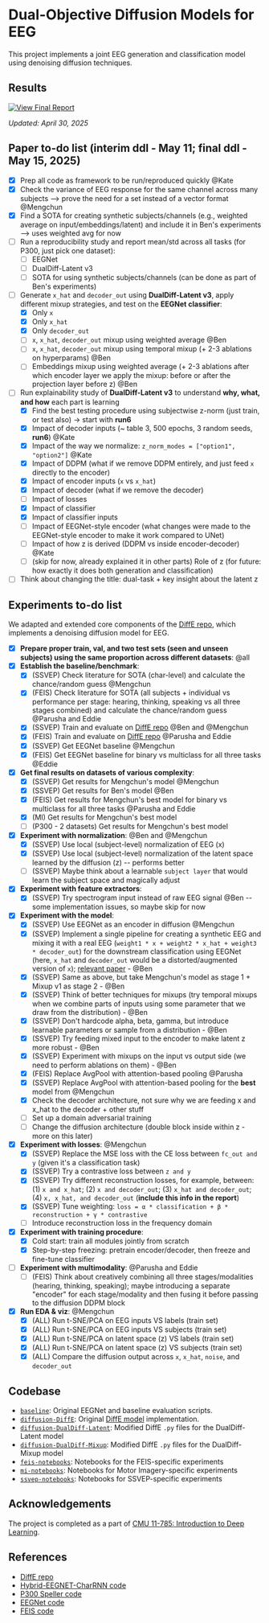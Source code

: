 # Dual-Objective Diffusion Models for EEG

This project implements a joint EEG generation and classification model using denoising diffusion techniques. 

## Results 

<p align="left">
  <a href="https://drive.google.com/file/d/1j9D4cUCC8CuNJWCPe7GjeGUAo6qSsD5l/view?usp=sharing" target="_blank">
    <img src="https://img.shields.io/badge/View Final Report-blue?style=for-the-badge" alt="View Final Report">
  </a>
</p>

*Updated: April 30, 2025*

## Paper to-do list (interim ddl - May 11; final ddl - May 15, 2025)
- [x] Prep all code as framework to be run/reproduced quickly @Kate
- [x] Check the variance of EEG response for the same channel across many subjects --> prove the need for a set instead of a vector format @Mengchun
- [x] Find a SOTA for creating synthetic subjects/channels (e.g., weighted average on input/embeddings/latent) and include it in Ben's experiments --> uses weighted avg for now
- [ ] Run a reproducibility study and report mean/std across all tasks (for P300, just pick one dataset): 
  - [ ] EEGNet
  - [ ] DualDiff-Latent v3
  - [ ] SOTA for using synthetic subjects/channels (can be done as part of Ben's experiments)
- [ ] Generate `x_hat` and `decoder_out` using **DualDiff-Latent v3**, apply different mixup strategies, and test on the **EEGNet classifier**:
  - [x] Only `x`
  - [x] Only `x_hat`
  - [x] Only `decoder_out`
  - [ ] `x`, `x_hat`, `decoder_out` mixup using weighted average @Ben
  - [ ] `x`, `x_hat`, `decoder_out` mixup using temporal mixup (+ 2-3 ablations on hyperparams) @Ben
  - [ ] Embeddings mixup using weighted average (+ 2-3 ablations after which encoder layer we apply the mixup: before or after the projection layer before z) @Ben
- [ ] Run explainability study of **DualDiff-Latent v3** to understand **why, what, and how** each part is learning 
  - [x] Find the best testing procedure using subjectwise z-norm (just train, or test also) -> start with **run6**
  - [x] Impact of decoder inputs (~ table 3, 500 epochs, 3 random seeds, **run6**) @Kate
  - [x] Impact of the way we normalize: `z_norm_modes = ["option1", "option2"]` @Kate
  - [x] Impact of DDPM (what if we remove DDPM entirely, and just feed `x` directly to the encoder)
  - [X] Impact of encoder inputs (`x` vs `x_hat`) 
  - [X] Impact of decoder (what if we remove the decoder)
  - [ ] Impact of losses 
  - [x] Impact of classifier
  - [x] Impact of classifier inputs
  - [ ] Impact of EEGNet-style encoder (what changes were made to the EEGNet-style encoder to make it work compared to UNet)
  - [ ] Impact of how z is derived (DDPM vs inside encoder-decoder) @Kate 
  - [ ] (skip for now, already explained it in other parts) Role of z (for future: how exactly it does both generation and classification)
- [ ] Think about changing the title: dual-task + key insight about the latent z

## Experiments to-do list

We adapted and extended core components of the [DiffE repo](https://github.com/yorgoon/DiffE), which implements a denoising diffusion model for EEG. 

- [x] **Prepare proper train, val, and two test sets (seen and unseen subjects) using the same proportion across different datasets**: @all
- [x] **Establish the baseline/benchmark**: 
  - [x] (SSVEP) Check literature for SOTA (char-level) and calculate the chance/random guess @Mengchun
  - [x] (FEIS) Check literature for SOTA (all subjects + individual vs performance per stage: hearing, thinking, speaking vs all three stages combined) and calculate the chance/random guess @Parusha and Eddie
  - [x] (SSVEP) Train and evaluate on [DiffE repo](https://github.com/yorgoon/DiffE) @Ben and @Mengchun
  - [x] (FEIS) Train and evaluate on [DiffE repo](https://github.com/yorgoon/DiffE) @Parusha and Eddie
  - [x] (SSVEP) Get EEGNet baseline @Mengchun
  - [x] (FEIS) Get EEGNet baseline for binary vs multiclass for all three tasks @Eddie
- [x] **Get final results on datasets of various complexity**: 
  - [x] (SSVEP) Get results for Mengchun's model @Mengchun
  - [x] (SSVEP) Get results for Ben's model @Ben 
  - [x] (FEIS) Get results for Mengchun's best model for binary vs multiclass for all three tasks @Parusha and Eddie
  - [x] (MI) Get results for Mengchun's best model
  - [ ] (P300 - 2 datasets) Get results for Mengchun's best model 
- [x] **Experiment with normalization**: @Ben and @Mengchun
  - [x] (SSVEP) Use local (subject-level) normalization of EEG (x)
  - [x] (SSVEP) Use local (subject-level) normalization of the latent space learned by the diffusion (z) -- performs better
  - [ ] (SSVEP) Maybe think about a learnable `subject layer` that would learn the subject space and magically adjust
- [x] **Experiment with feature extractors**: 
  - [x] (SSVEP) Try spectrogram input instead of raw EEG signal @Ben -- some implementation issues, so maybe skip for now
- [x] **Experiment with the model**: 
  - [x] (SSVEP) Use EEGNet as an encoder in diffusion @Mengchun
  - [x] (SSVEP) Implement a single pipeline for creating a synthetic EEG and mixing it with a real EEG (`weight1 * x + weight2 * x_hat + weight3 * decoder_out`) for the downstream classification using EEGNet (here, `x_hat` and `decoder_out` would be a distorted/augmented version of `x`); [relevant paper](https://www.sciencedirect.com/science/article/pii/S0957417424024527) - @Ben
  - [x] (SSVEP) Same as above, but take Mengchun's model as stage 1 + Mixup v1 as stage 2 - @Ben
  - [x] (SSVEP) Think of better techniques for mixups (try temporal mixups when we combine parts of inputs using some parameter that we draw from the distribution) - @Ben
  - [x] (SSVEP) Don't hardcode alpha, beta, gamma, but introduce learnable parameters or sample from a distribution - @Ben
  - [x] (SSVEP) Try feeding mixed input to the encoder to make latent z more robust - @Ben
  - [x] (SSVEP) Experiment with mixups on the input vs output side (we need to perform ablations on them) - @Ben
  - [x] (FEIS) Replace AvgPool with attention-based pooling @Parusha
  - [x] (SSVEP) Replace AvgPool with attention-based pooling for the **best** model from @Mengchun
  - [x] Check the decoder architecture, not sure why we are feeding x and x_hat to the decoder + other stuff
  - [ ] Set up a domain adversarial training
  - [ ] Change the diffusion architecture (double block inside within z - more on this later)
- [x] **Experiment with losses**: @Mengchun
  - [x] (SSVEP) Replace the MSE loss with the CE loss between `fc_out and y` (given it's a classification task) 
  - [x] (SSVEP) Try a contrastive loss between `z and y` 
  - [x] (SSVEP) Try different reconstruction losses, for example, between: (1) `x and x_hat`; (2) `x and decoder_out`; (3) `x_hat and decoder_out`; (4) `x, x_hat, and decoder_out` (**include this info in the report**)
  - [x] (SSVEP) Tune weighting: `loss = α * classification + β * reconstruction + γ * contrastive` 
  - [ ] Introduce reconstruction loss in the frequency domain 
- [x] **Experiment with training procedure**:
  - [x] Cold start: train all modules jointly from scratch
  - [x] Step-by-step freezing: pretrain encoder/decoder, then freeze and fine-tune classifier
- [ ] **Experiment with multimodality**: @Parusha and Eddie
  - [ ] (FEIS) Think about creatively combining all three stages/modalities (hearing, thinking, speaking); maybe introducing a separate "encoder" for each stage/modality and then fusing it before passing to the diffusion DDPM block
- [x] **Run EDA & viz**: @Mengchun
  - [x] (ALL) Run t-SNE/PCA on EEG inputs VS labels (train set)
  - [x] (ALL) Run t-SNE/PCA on EEG inputs VS subjects (train set)
  - [x] (ALL) Run t-SNE/PCA on latent space (z) VS labels (train set)
  - [x] (ALL) Run t-SNE/PCA on latent space (z) VS subjects (train set)
  - [x] (ALL) Compare the diffusion output across `x`, `x_hat`, `noise`, and `decoder_out`

## Codebase

- [`baseline`](./baseline): Original EEGNet and baseline evaluation scripts.
- [`diffusion-DiffE`](./diffusion-DiffE): Original [DiffE model](https://github.com/yorgoon/DiffE) implementation.
- [`diffusion-DualDiff-Latent`](./diffusion-DualDiff-Latent): Modified DiffE `.py` files for the DualDiff-Latent model 
- [`diffusion-DualDiff-Mixup`](./diffusion-DualDiff-Mixup): Modified DiffE `.py` files for the DualDiff-Mixup model 
- [`feis-notebooks`](./feis-notebooks): Notebooks for the FEIS-specific experiments
- [`mi-notebooks`](./mi-notebooks): Notebooks for Motor Imagery-specific experiments
- [`ssvep-notebooks`](./ssvep-notebooks): Notebooks for SSVEP-specific experiments
  
## Acknowledgements

The project is completed as a part of [CMU 11-785: Introduction to Deep Learning](https://deeplearning.cs.cmu.edu/S25/index.html).

## References 
- [DiffE repo](https://github.com/yorgoon/DiffE)
- [Hybrid-EEGNET-CharRNN code](https://github.com/kkipngenokoech/Hybrid-EEGNET-CharRNN-predictor)
- [P300 Speller code](https://github.com/Manucar/p300-speller)
- [EEGNet code](https://github.com/amrzhd/EEGNet/)    
- [FEIS code](https://github.com/scottwellington/FEIS/tree/main) 
